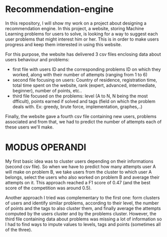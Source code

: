 # Recommendation-engine

In this repository, I will show my work on a project about designing a recommendation engine. In this project, a website, storing Machine Learning problems for users to solve, is looking for a way to suggest each user problems that might interest him or her. This is in order to make users progress and keep them interested in using this website. 

For this purpose, the website has delivered 3 csv files enclosing data about users behaviour and problems:
- first file with users ID and the corresponding problems ID on which they worked, along with their number of attempts (ranging from 1 to 6)
- second file focusing on users: Country of residence, registration time, total time spent on the website, rank (expert, advanced, intermediate, beginner), number of points, etc..
- third file focused on the problems: level (A to N, N being the most dfficult), points earned if solved and tags (field on which the problem deals with. Ex: greedy, brute force, implementation, graphes,..)

Finally, the website gave a fourth csv file containing new users, problems associated and from that, we had to predict the number of attempts each of these users we'll make.

# MODUS OPERANDI

My first basic idea was to cluster users depending on their informations (second csv file). So when we have to predict how many attempts user A will make on problem B, we take users from the cluster to which user A belongs, select the users who also worked on problem B and average their attempts on it.
This approach reached a F1 score of 0.47 (and the best score of the competition was around 0.5).

Another approach I tried was complementary to the first one: form clusters of users and identify similar problems, according to their level, the number of points and the tags to also cluster them, and finally average the attempts computed by the users cluster and by the problems cluster. However, the third file containing data about problems was missing a lot of information so I had to find ways to impute values to levels, tags and points (sometimes all of the three). 


